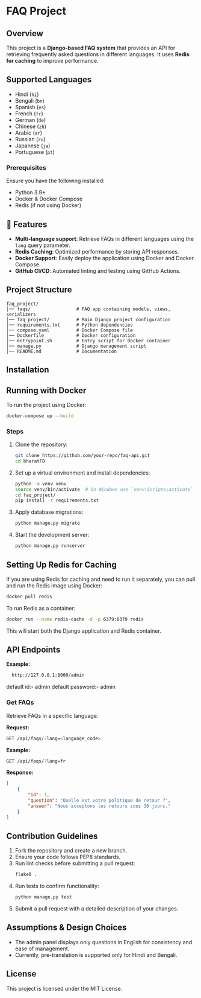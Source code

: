 ﻿# FAQ Project

##  Overview

This project is a **Django-based FAQ system** that provides an API for retrieving frequently asked questions in different languages. It uses **Redis for caching** to improve performance.

## Supported Languages
- Hindi (`hi`)
- Bengali (`bn`)
- Spanish (`es`)
- French (`fr`)
- German (`de`)
- Chinese (`zh`)
- Arabic (`ar`)
- Russian (`ru`)
- Japanese (`ja`)
- Portuguese (`pt`)
  
  
### Prerequisites

Ensure you have the following installed:

- Python 3.9+
- Docker & Docker Compose
- Redis (if not using Docker)

## 🚀 Features

- **Multi-language support**: Retrieve FAQs in different languages using the `lang` query parameter.
- **Redis Caching**: Optimized performance by storing API responses.
- **Docker Support**: Easily deploy the application using Docker and Docker Compose.
- **GitHub CI/CD**: Automated linting and testing using GitHub Actions.

##  Project Structure

```
faq_project/
│── faqs/                 # FAQ app containing models, views, serializers
│── faq_project/          # Main Django project configuration
│── requirements.txt      # Python dependencies
│── compose.yaml          # Docker Compose file
│── Dockerfile            # Docker configuration
│── entrypoint.sh         # Entry script for Docker container
│── manage.py             # Django management script
│── README.md             # Documentation
```


## Installation

## Running with Docker

To run the project using Docker:

```sh
docker-compose up --build
```

### Steps

1. Clone the repository:
   ```sh
   git clone https://github.com/your-repo/faq-api.git
   cd bharatFD
   ```
2. Set up a virtual environment and install dependencies:
   ```sh
   python -m venv venv
   source venv/bin/activate  # On Windows use `venv\Scripts\activate`
   cd faq_project/
   pip install -r requirements.txt
   ```
3. Apply database migrations:
   ```sh
   python manage.py migrate
   ```
4. Start the development server:
   ```sh
   python manage.py runserver
   ```
## Setting Up Redis for Caching

If you are using Redis for caching and need to run it separately, you can pull and run the Redis image using Docker:

```sh
docker pull redis
```

To run Redis as a container:

```sh
docker run --name redis-cache -d -p 6379:6379 redis
```



This will start both the Django application and Redis container.

## API Endpoints
**Example:**
```sh
  http://127.0.0.1:8000/admin
```
default id:- admin
default password:- admin
### Get FAQs

Retrieve FAQs in a specific language.

**Request:**

```sh
GET /api/faqs/?lang=<language_code>
```

**Example:**

```sh
GET /api/faqs/?lang=fr
```

**Response:**

```json
[
    {
        "id": 1,
        "question": "Quelle est votre politique de retour ?",
        "answer": "Nous acceptons les retours sous 30 jours."
    }
]
```


## Contribution Guidelines

1. Fork the repository and create a new branch.
2. Ensure your code follows PEP8 standards.
3. Run lint checks before submitting a pull request:
   ```sh
   flake8 .
   ```
4. Run tests to confirm functionality:
   ```sh
   python manage.py test
   ```
5. Submit a pull request with a detailed description of your changes.


## Assumptions & Design Choices

- The admin panel displays only questions in English for consistency and ease of management.
- Currently, pre-translation is supported only for Hindi and Bengali.
  
## License

This project is licensed under the MIT License.












